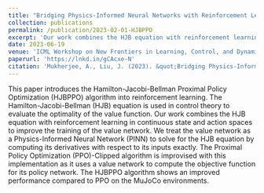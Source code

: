 ```yaml
---
title: "Bridging Physics-Informed Neural Networks with Reinforcement Learning: Hamilton-Jacobi-Bellman Proximal Policy Optimization (HJBPPO)"
collection: publications
permalink: /publication/2023-02-01-HJBPPO
excerpt: 'Our work combines the HJB equation with reinforcement learning in continuous state and action spaces to improve the training of the value network. We treat the value network as a Physics-Informed Neural Network (PINN) to solve for the HJB equation by computing its derivatives with respect to its inputs exactly. The HJBPPO algorithm shows an improved performance compared to PPO on the MuJoCo environments.'
date: 2023-06-19
venue: 'ICML Workshop on New Frontiers in Learning, Control, and Dynamical Systems'
paperurl: 'https://lnkd.in/gCAcxe-N'
citation: 'Mukherjee, A., Liu, J. (2023). &quot;Bridging Physics-Informed Neural Networks with Reinforcement Learning: Hamilton-Jacobi-Bellman Proximal Policy Optimization (HJBPPO).&quot; <i>ICML Workshop on New Frontiers in Learning, Control, and Dynamical Systems</i>'
---
```

This paper introduces the Hamilton-Jacobi-Bellman Proximal Policy Optimization (HJBPPO) algorithm into reinforcement learning. The Hamilton-Jacobi-Bellman (HJB) equation is used in control theory to evaluate the optimality of the value function. Our work combines the HJB equation with reinforcement learning in continuous state and action spaces to improve the training of the value network. We treat the value network as a Physics-Informed Neural Network (PINN) to solve for the HJB equation by computing its derivatives with respect to its inputs exactly. The Proximal Policy Optimization (PPO)-Clipped algorithm is improvised with this implementation as it uses a value network to compute the objective function for its policy network. The HJBPPO algorithm shows an improved performance compared to PPO on the MuJoCo environments.